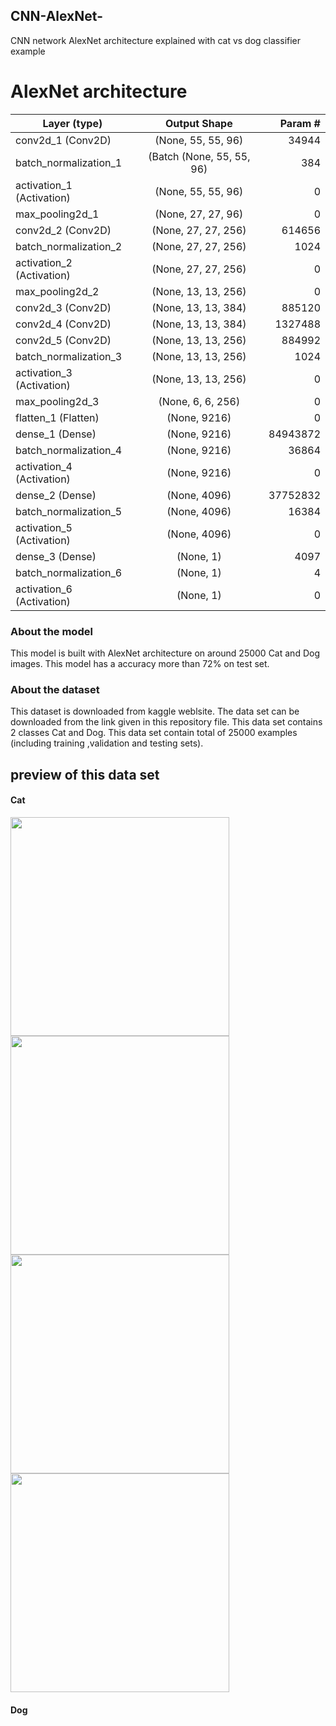 ## CNN-AlexNet-
CNN network AlexNet architecture explained with cat vs dog classifier example


# AlexNet architecture

  Layer (type)            |    Output Shape            | Param # |   
--------------------------|:--------------------------:|--------:|
conv2d_1 (Conv2D)         |   (None, 55, 55, 96)       |  34944  |  
batch_normalization_1     |(Batch (None, 55, 55, 96)   |   384   |     
activation_1 (Activation) |   (None, 55, 55, 96)       |    0    |    
max_pooling2d_1           | (None, 27, 27, 96)         |    0    |   
conv2d_2 (Conv2D)         |   (None, 27, 27, 256)      | 614656  | 
batch_normalization_2     | (None, 27, 27, 256)        |  1024   |  
activation_2 (Activation) |    (None, 27, 27, 256)     |    0    |  
max_pooling2d_2           | (None, 13, 13, 256)        |    0    |  
conv2d_3 (Conv2D)         |   (None, 13, 13, 384)      |  885120 | 
conv2d_4 (Conv2D)         |  (None, 13, 13, 384)       | 1327488 |
conv2d_5 (Conv2D)         |   (None, 13, 13, 256)      | 884992  |
batch_normalization_3     | (None, 13, 13, 256)        |  1024   | 
activation_3 (Activation) |   (None, 13, 13, 256)      |   0     | 
max_pooling2d_3           | (None, 6, 6, 256)          |   0     |
flatten_1 (Flatten)       |   (None, 9216)             |   0     |
dense_1 (Dense)           |   (None, 9216)             | 84943872|
batch_normalization_4     | (None, 9216)               |  36864  |
activation_4 (Activation) |   (None, 9216)             |  0      |
dense_2 (Dense)           |   (None, 4096)             | 37752832|
batch_normalization_5     | (None, 4096)               |  16384  |
activation_5 (Activation) |   (None, 4096)             |    0    |
dense_3 (Dense)           |   (None, 1)                |   4097  |
batch_normalization_6     | (None, 1)                  |    4    |
activation_6 (Activation) |   (None, 1)                |    0    |


### About the model
This model is built with AlexNet architecture on around 25000 Cat and Dog images. This model has a accuracy more than 72% on test set.

### About the dataset
This dataset is downloaded from kaggle weblsite. The data set can be downloaded from the link given in this repository file. This data set contains 2 classes 
Cat and Dog. This data set contain total of 25000 examples (including training ,validation and testing sets).

## preview of this data set
#### Cat
<img src="https://user-images.githubusercontent.com/61901749/87148566-40881b00-c2cc-11ea-9ddf-b9fca5b03845.jpg" width=350>         <img src="https://user-images.githubusercontent.com/61901749/87148571-4251de80-c2cc-11ea-9b7d-931c95151a72.jpg" width=350>
<img src="https://user-images.githubusercontent.com/61901749/87148572-42ea7500-c2cc-11ea-87cc-1e49ce68ce6d.jpg" width=350>         <img src="https://user-images.githubusercontent.com/61901749/87148574-43830b80-c2cc-11ea-85ba-1d4ecb4dd9e0.jpg" width=350>

#### Dog


